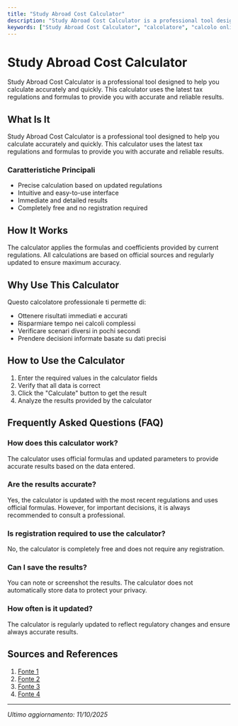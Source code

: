 ```yaml
---
title: "Study Abroad Cost Calculator"
description: "Study Abroad Cost Calculator is a professional tool designed to help you calculate accurately and quickly. This calculator uses the latest tax regulations and formulas to provide you with accurate and reliable results."
keywords: ["Study Abroad Cost Calculator", "calcolatore", "calcolo online"]
---
```


# Study Abroad Cost Calculator

Study Abroad Cost Calculator is a professional tool designed to help you calculate accurately and quickly. This calculator uses the latest tax regulations and formulas to provide you with accurate and reliable results.

## What Is It

Study Abroad Cost Calculator is a professional tool designed to help you calculate accurately and quickly. This calculator uses the latest tax regulations and formulas to provide you with accurate and reliable results.

### Caratteristiche Principali

- Precise calculation based on updated regulations
- Intuitive and easy-to-use interface
- Immediate and detailed results
- Completely free and no registration required

## How It Works

The calculator applies the formulas and coefficients provided by current regulations. All calculations are based on official sources and regularly updated to ensure maximum accuracy.

## Why Use This Calculator

Questo calcolatore professionale ti permette di:

- Ottenere risultati immediati e accurati
- Risparmiare tempo nei calcoli complessi
- Verificare scenari diversi in pochi secondi
- Prendere decisioni informate basate su dati precisi

## How to Use the Calculator

1. Enter the required values in the calculator fields
2. Verify that all data is correct
3. Click the "Calculate" button to get the result
4. Analyze the results provided by the calculator

## Frequently Asked Questions (FAQ)

### How does this calculator work?

The calculator uses official formulas and updated parameters to provide accurate results based on the data entered.

### Are the results accurate?

Yes, the calculator is updated with the most recent regulations and uses official formulas. However, for important decisions, it is always recommended to consult a professional.

### Is registration required to use the calculator?

No, the calculator is completely free and does not require any registration.

### Can I save the results?

You can note or screenshot the results. The calculator does not automatically store data to protect your privacy.

### How often is it updated?

The calculator is regularly updated to reflect regulatory changes and ensure always accurate results.

## Sources and References

1. [Fonte 1](https://studyabroad.yale.edu/finances/budget-calculator-1)
2. [Fonte 2](https://financial-aid.providence.edu/study-abroad/study-abroad-costs-calculator/)
3. [Fonte 3](https://www.udel.edu/academics/global/study-abroad/students/financing/)
4. [Fonte 4](https://www.azent.com/expense-calculator)

---

*Ultimo aggiornamento: 11/10/2025*
